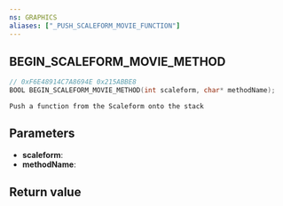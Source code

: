 ```yaml
---
ns: GRAPHICS
aliases: ["_PUSH_SCALEFORM_MOVIE_FUNCTION"]
---
```

## BEGIN_SCALEFORM_MOVIE_METHOD

```c
// 0xF6E48914C7A8694E 0x215ABBE8
BOOL BEGIN_SCALEFORM_MOVIE_METHOD(int scaleform, char* methodName);
```

```
Push a function from the Scaleform onto the stack  
```

## Parameters
* **scaleform**: 
* **methodName**: 

## Return value
